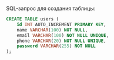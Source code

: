 SQL-запрос для создания таблицы:

```sql
CREATE TABLE users (
    id INT AUTO_INCREMENT PRIMARY KEY,
    name VARCHAR(100) NOT NULL,
    email VARCHAR(100) NOT NULL UNIQUE,
    phone VARCHAR(20) NOT NULL UNIQUE,
    password VARCHAR(255) NOT NULL
);

